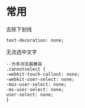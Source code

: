 # 常用


去除下划线
```
text-decoration: none;
```

无法选中文字<head css>
```
--为多浏览器兼容
.cannotselect {
-webkit-touch-callout: none;
-webkit-user-select: none;
-moz-user-select: none;
-ms-user-select: none;
user-select: none;
}
```

